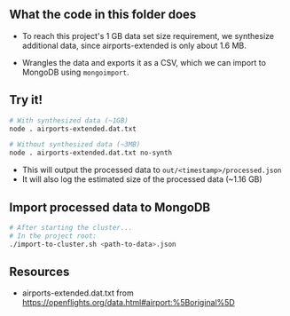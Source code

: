## What the code in this folder does

- To reach this project's 1 GB data set size requirement, we synthesize additional data, since airports-extended is only about 1.6 MB.

- Wrangles the data and exports it as a CSV, which we can import to MongoDB using `mongoimport`.

## Try it!

```bash
# With synthesized data (~1GB)
node . airports-extended.dat.txt
```

```bash
# Without synthesized data (~3MB)
node . airports-extended.dat.txt no-synth
```

- This will output the processed data to `out/<timestamp>/processed.json`
- It will also log the estimated size of the processed data (~1.16 GB)

## Import processed data to MongoDB

```bash
# After starting the cluster...
# In the project root:
./import-to-cluster.sh <path-to-data>.json
```

## Resources

- airports-extended.dat.txt from https://openflights.org/data.html#airport:%5Boriginal%5D
